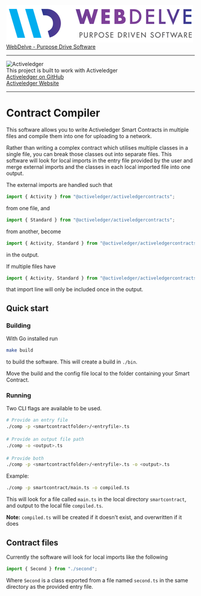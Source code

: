 <img src="assets/webdelve-logo.png" alt="WebDelve"/><br/>
[WebDelve - Purpose Drive Software](https://webdelve.co)

*** 

<img src="https://github.com/activeledger/activeledger/blob/master/docs/assets/Asset-23.png" alt="Activeledger" width="250"/><br/>
This project is built to work with Activeledger<br/>
[Activeledger on GitHub]( https://github.com/activeledger/activeledger )<br/>
[Activeledger Website](https://activeledger.io)

***

# Contract Compiler

This software allows you to write Activeledger Smart Contracts in multiple files
and compile them into one for uploading to a network.

Rather than writing a complex contract which utilises multiple classes in a 
single file, you can break those classes out into separate files. This software
will look for local imports in the entry file provided by the user and merge
external imports and the classes in each local imported file into one output.

The external imports are handled such that
```typescript
import { Activity } from "@activeledger/activeledgercontracts";
```
from one file, and
```typescript
import { Standard } from "@activeledger/activeledgercontracts";
```
from another, become
```typescript
import { Activity, Standard } from "@activeledger/activeledgercontracts";
```
in the output.

If multiple files have
```typescript
import { Activity, Standard } from "@activeledger/activeledgercontracts";
```
that import line will only be included once in the output.

## Quick start

### Building

With Go installed run
```bash
make build
```
to build the software. This will create a build in `./bin`.

Move the build and the config file local to the folder containing your Smart
Contract.

### Running

Two CLI flags are available to be used.
```bash
# Provide an entry file
./comp -p <smartcontractfolder>/<entryfile>.ts

# Provide an output file path
./comp -o <output>.ts

# Provide both
./comp -p <smartcontractfolder>/<entryfile>.ts -o <output>.ts
```
Example:
```bash
./comp -p smartcontract/main.ts -o compiled.ts
```
This will look for a file called `main.ts` in the local directory `smartcontract`,
and output to the local file `compiled.ts`.

**Note:** `compiled.ts` will be created if it doesn't exist, and overwritten if
it does

## Contract files
Currently the software will look for local imports like the following
```typescript
import { Second } from "./second";
```
Where `Second` is a class exported from a file named `second.ts` in the same 
directory as the provided entry file.




